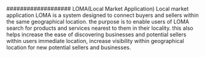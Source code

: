 ################### LOMA(Local Market Application)
Local market application LOMA is a system designed to connect buyers and sellers within the same geographical location.
the purpose is to enable users of LOMA search for products and services nearest to them in their locality.
this also helps increase the ease of discovering businesses and potential sellers within users immediate location, increase visibility within geographical location for new potential sellers and businesses.
